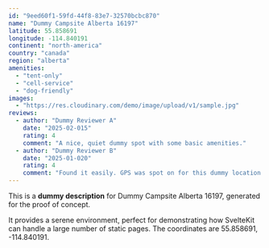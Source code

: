 ```yaml
---
id: "9eed60f1-59fd-44f8-83e7-32570bcbc870"
name: "Dummy Campsite Alberta 16197"
latitude: 55.858691
longitude: -114.840191
continent: "north-america"
country: "canada"
region: "alberta"
amenities:
  - "tent-only"
  - "cell-service"
  - "dog-friendly"
images:
  - "https://res.cloudinary.com/demo/image/upload/v1/sample.jpg"
reviews:
  - author: "Dummy Reviewer A"
    date: "2025-02-015"
    rating: 4
    comment: "A nice, quiet dummy spot with some basic amenities."
  - author: "Dummy Reviewer B"
    date: "2025-01-020"
    rating: 4
    comment: "Found it easily. GPS was spot on for this dummy location."
---
```


This is a **dummy description** for Dummy Campsite Alberta 16197, generated for the proof of concept.

It provides a serene environment, perfect for demonstrating how SvelteKit can handle a large number of static pages. The coordinates are 55.858691, -114.840191.
